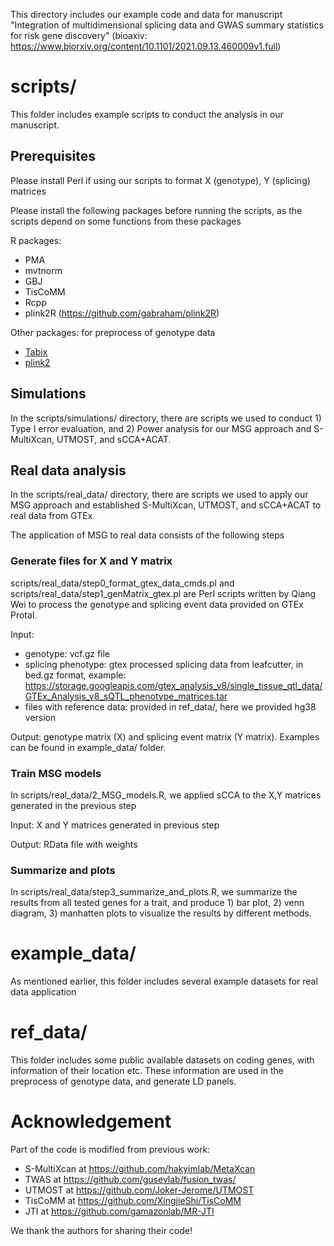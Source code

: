 This directory includes our example code and data for manuscript "Integration of multidimensional splicing data and GWAS summary statistics for risk gene discovery" (bioaxiv: https://www.biorxiv.org/content/10.1101/2021.09.13.460009v1.full)

# scripts/

This folder includes example scripts to conduct the analysis in our manuscript.

## Prerequisites

Please install Perl if using our scripts to format X (genotype), Y (splicing) matrices

Please install the following packages before running the scripts, as the scripts depend on some functions from these packages

R packages: 
- PMA
- mvtnorm
- GBJ
- TisCoMM
- Rcpp
- plink2R (https://github.com/gabraham/plink2R)

Other packages: for preprocess of genotype data
- [Tabix](http://www.htslib.org/doc/tabix.html) 
- [plink2](https://www.cog-genomics.org/plink/2.0/) 


## Simulations

In the scripts/simulations/ directory, there are scripts we used to conduct 1) Type I error evaluation, and 2) Power analysis for our MSG approach and S-MultiXcan, UTMOST, and sCCA+ACAT. 

## Real data analysis

In the scripts/real_data/ directory, there are scripts we used to apply our MSG approach and established S-MultiXcan, UTMOST, and sCCA+ACAT to real data from GTEx

The application of MSG to real data consists of the following steps

### Generate files for X and Y matrix

scripts/real_data/step0_format_gtex_data_cmds.pl and scripts/real_data/step1_genMatrix_gtex.pl are Perl scripts written by Qiang Wei to process the genotype and splicing event data provided on GTEx Protal. 

Input: 

- genotype: vcf.gz file
- splicing phenotype: gtex processed splicing data from leafcutter, in bed.gz format, example: https://storage.googleapis.com/gtex_analysis_v8/single_tissue_qtl_data/GTEx_Analysis_v8_sQTL_phenotype_matrices.tar
- files with reference data: provided in ref_data/, here we provided hg38 version 

Output: genotype matrix (X) and splicing event matrix (Y matrix). Examples can be found in example_data/ folder.

### Train MSG models

In scripts/real_data/2_MSG_models.R, we applied sCCA to the X,Y matrices generated in the previous step

Input: X and Y matrices generated in previous step

Output: RData file with weights


### Summarize and plots

In scripts/real_data/step3_summarize_and_plots.R, we summarize the results from all tested genes for a trait, and produce 1) bar plot, 2) venn diagram, 3) manhatten plots to visualize the results by different methods.


# example_data/

As mentioned earlier, this folder includes several example datasets for real data application

# ref_data/

This folder includes some public available datasets on coding genes, with information of their location etc. These information are used in the preprocess of genotype data, and generate LD panels.  

# Acknowledgement

Part of the code is modified from previous work: 
- S-MultiXcan at https://github.com/hakyimlab/MetaXcan
- TWAS at https://github.com/gusevlab/fusion_twas/
- UTMOST at https://github.com/Joker-Jerome/UTMOST
- TisCoMM at https://github.com/XingjieShi/TisCoMM
- JTI at https://github.com/gamazonlab/MR-JTI

We thank the authors for sharing their code! 

